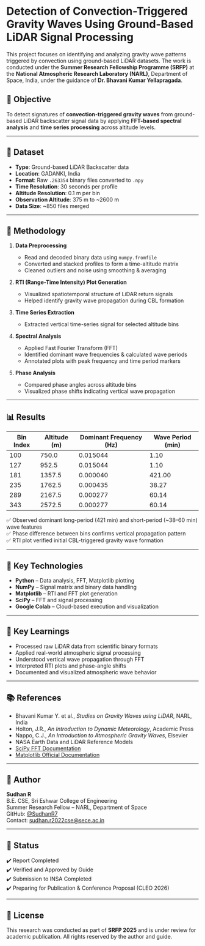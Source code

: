 # Detection of Convection-Triggered Gravity Waves Using Ground-Based LiDAR Signal Processing

This project focuses on identifying and analyzing gravity wave patterns triggered by convection using ground-based LiDAR datasets. The work is conducted under the **Summer Research Fellowship Programme (SRFP)** at the **National Atmospheric Research Laboratory (NARL)**, Department of Space, India, under the guidance of **Dr. Bhavani Kumar Yellapragada**.

## 🔬 Objective

To detect signatures of **convection-triggered gravity waves** from ground-based LiDAR backscatter signal data by applying **FFT-based spectral analysis** and **time series processing** across altitude levels.

---

## 📁 Dataset

- **Type**: Ground-based LiDAR Backscatter data
- **Location**: GADANKI, India
- **Format**: Raw `.263354` binary files converted to `.npy`
- **Time Resolution**: 30 seconds per profile
- **Altitude Resolution**: 0.1 m per bin
- **Observation Altitude**: 375 m to ~2600 m
- **Data Size**: ~850 files merged

---

## 🧪 Methodology

1. **Data Preprocessing**
   - Read and decoded binary data using `numpy.fromfile`
   - Converted and stacked profiles to form a time-altitude matrix
   - Cleaned outliers and noise using smoothing & averaging

2. **RTI (Range-Time Intensity) Plot Generation**
   - Visualized spatiotemporal structure of LiDAR return signals
   - Helped identify gravity wave propagation during CBL formation

3. **Time Series Extraction**
   - Extracted vertical time-series signal for selected altitude bins

4. **Spectral Analysis**
   - Applied Fast Fourier Transform (FFT)
   - Identified dominant wave frequencies & calculated wave periods
   - Annotated plots with peak frequency and time period markers

5. **Phase Analysis**
   - Compared phase angles across altitude bins
   - Visualized phase shifts indicating vertical wave propagation

---

## 📊 Results

| Bin Index | Altitude (m) | Dominant Frequency (Hz) | Wave Period (min) |
|-----------|---------------|--------------------------|--------------------|
| 100       | 750.0         | 0.015044                 | 1.10               |
| 127       | 952.5         | 0.015044                 | 1.10               |
| 181       | 1357.5        | 0.000040                 | 421.00             |
| 235       | 1762.5        | 0.000435                 | 38.27              |
| 289       | 2167.5        | 0.000277                 | 60.14              |
| 343       | 2572.5        | 0.000277                 | 60.14              |

✅ Observed dominant long-period (421 min) and short-period (~38–60 min) wave features  
✅ Phase difference between bins confirms vertical propagation pattern  
✅ RTI plot verified initial CBL-triggered gravity wave formation

---

## 🧠 Key Technologies

- **Python** – Data analysis, FFT, Matplotlib plotting
- **NumPy** – Signal matrix and binary data handling
- **Matplotlib** – RTI and FFT plot generation
- **SciPy** – FFT and signal processing
- **Google Colab** – Cloud-based execution and visualization

---

## 📌 Key Learnings

- Processed raw LiDAR data from scientific binary formats  
- Applied real-world atmospheric signal processing  
- Understood vertical wave propagation through FFT  
- Interpreted RTI plots and phase-angle shifts  
- Documented and visualized atmospheric wave behavior

---

## 📚 References

- Bhavani Kumar Y. et al., *Studies on Gravity Waves using LiDAR*, NARL, India  
- Holton, J.R., *An Introduction to Dynamic Meteorology*, Academic Press  
- Nappo, C.J., *An Introduction to Atmospheric Gravity Waves*, Elsevier  
- NASA Earth Data and LiDAR Reference Models  
- [SciPy FFT Documentation](https://docs.scipy.org/doc/scipy/reference/generated/scipy.fft.fft.html)  
- [Matplotlib Official Documentation](https://matplotlib.org/stable/contents.html)

---

## 📍 Author

**Sudhan R**  
B.E. CSE, Sri Eshwar College of Engineering  
Summer Research Fellow – NARL, Department of Space  
GitHub: [@SudhanR7](https://github.com/SudhanR7)  
Contact: sudhan.r2022cse@sece.ac.in

---

## 🏁 Status

✔️ Report Completed  
✔️ Verified and Approved by Guide  
✔️ Submission to INSA Completed  
✔️ Preparing for Publication & Conference Proposal (CLEO 2026)

---

## 🔖 License

This research was conducted as part of **SRFP 2025** and is under review for academic publication. All rights reserved by the author and guide.
